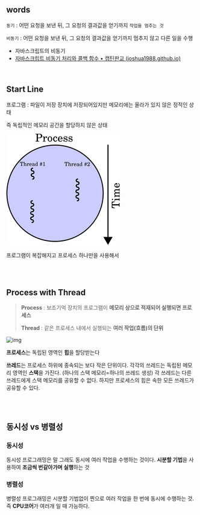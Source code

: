 ## words

`동기` : 어떤 요청을 보낸 뒤, 그 요청의 결과값을 얻기까지 `작업을 멈추는 것`

`비동기` : 어떤 요청을 보낸 뒤, 그 요청의 결과값을 얻기까지 멈추지 않고 다른 일을 수행

- 자바스크립트의 비동기
- [자바스크립트 비동기 처리와 콜백 함수 • 캡틴판교 (joshua1988.github.io)](https://joshua1988.github.io/web-development/javascript/javascript-asynchronous-operation/)

<br />

## Start Line

프로그램 : 파일이 저장 장치에 저장되어있지만 메모리에는 올라가 있지 않은 정적인 상태

즉 독립적인 메모리 공간을 할당하지 않은 상태

![img](image/102.png)

프로그램이 복잡해지고 프로세스 하나만을 사용해서 

<br />

<br />

## Process with Thread

> **Process** : 보조기억 장치의 프로그램이 **메모리 상으로 적재되어 실행되면 프로세스**
>
> **Thread** : 같은 프로세스 내에서 실행되는 **여러 작업(흐름)의 단위**

![img](image/슬라이드1.png)

**프로세스**는 독립된 영역인 **힙**을 할당받는다

**쓰레드**는 프로세스 하위에 종속되는 보다 작은 단위이다. 각각의 쓰레드는 독립된 메모리 영역인 **스택**을 가진다. (하나의 스택 메모리=하나의 쓰레드 생성) 각 쓰레드는 다른 쓰레드에게 스택 메모리를 공유할 수 없다. 하지만 프로세스의 힙은 속한 모든 쓰레드가 공유할 수 있다.

<br />

<br />

## 동시성 vs 병렬성

### 동시성

동시성 프로그래밍은 말 그래도 동시에 여러 작업을 수행하는 것이다. **시분할 기법**을 사용하여 **조금씩 번갈아가며 실행**하는 것

### 병렬성

병렬성 프로그래밍은 시분할 기법없이 찐으로 여러 작업을 한 번에 동시에 수행하는 것. 즉 **CPU코어**가 여러개 일 때 가능하다.

